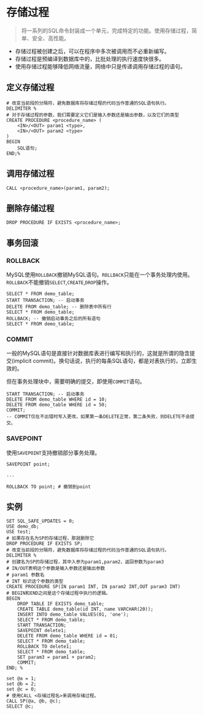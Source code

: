 #  存储过程

> 将一系列的SQL命令封装成一个单元，完成特定的功能。使用存储过程，简单、安全、高性能。

<!-- more -->

+ 存储过程被创建之后，可以在程序中多次被调用而不必重新编写。
+ 存储过程是预编译到数据库中的，比批处理的执行速度快很多。
+ 使用存储过程能够降低网络流量，网络中只是传递调用存储过程的语句。

## 定义存储过程

```mysql
# 改变当前段的分隔符，避免数据库将存储过程的代码当作普通的SQL语句执行。
DELIMITER %
# 对于存储过程的参数，我们需要定义它们是输入参数还是输出参数，以及它们的类型
CREATE PROCEDURE <procedure_name> (
    <IN>/<OUT> param1 <type>,
    <IN>/<OUT> param2 <type>
)
BEGIN
	SQL语句;
END;%
```

## 调用存储过程

```mysql
CALL <procedure_name>(param1, param2);
```

## 删除存储过程

```mysql
DROP PROCEDURE IF EXISTS <procedure_name>;
```

## 事务回滚

### ROLLBACK

MySQL使用`ROLLBACK`撤销MySQL语句。`ROLLBACK`只能在一个事务处理内使用。`ROLLBACK`不能撤销`SELECT`,`CREATE`,`DROP`操作。

```mysql
SELECT * FROM demo_table;
START TRANSACTION; -- 启动事务
DELETE FROM demo_table; -- 删除表中所有行
SELECT * FROM demo_table;
ROLLBACK; -- 撤销启动事务之后的所有语句
SELECT * FROM demo_table;
```

### COMMIT

一般的MySQL语句是直接针对数据库表进行编写和执行的，这就是所谓的隐含提交(implicit commit)。换句话说，执行的每条SQL语句，都是对表执行的，立即生效的。

但在事务处理块中，需要明确的提交，即使用`COMMIT`语句。

```mysql
START TRANSACTION; -- 启动事务
DELETE FROM demo_table WHERE id = 10;
DELETE FROM demo_table WHERE id = 50;
COMMIT;
-- COMMIT仅在不出错时写入更改，如果第一条DELETE正常，第二条失败，则DELETE不会提交。
```

### SAVEPOINT

使用`SAVEPOINT`支持撤销部分事务处理。

```mysql
SAVEPOINT point;

...

ROLLBACK TO point; # 撤销到point
```



## 实例

```mysql
SET SQL_SAFE_UPDATES = 0;
USE demo_db;
USE test;
# 如果存在名为SP的存储过程，那就删除它
DROP PROCEDURE IF EXISTS SP;
# 改变当前段的分隔符，避免数据库将存储过程的代码当作普通的SQL语句执行。
DELIMITER %
# 创建名为SP的存储过程，其中入参为param1,param2，返回参数为param3
# IN/OUT表明这个参数是输入参数还是输出参数
# param1 参数名
# INT 标识这个参数的类型
CREATE PROCEDURE SP(IN param1 INT, IN param2 INT,OUT param3 INT)
# BEGIN和END之间是这个存储过程中执行的逻辑。
BEGIN
    DROP TABLE IF EXISTS demo_table;
    CREATE TABLE demo_table(id INT, name VARCHAR(20));
    INSERT INTO demo_table VALUES(01, 'one');
    SELECT * FROM demo_table;
    START TRANSACTION;
    SAVEPOINT delete1;
    DELETE FROM demo_table WHERE id = 01;
    SELECT * FROM demo_table;
    ROLLBACK TO delete1;
    SELECT * FROM demo_table;
	SET param3 = param1 + param2;
	COMMIT;
END; %

set @a = 1;
set @b = 2;
set @c = 0;
# 使用CALL <存储过程名>来调用存储过程。
CALL SP(@a, @b, @c);
SELECT @c;


```
